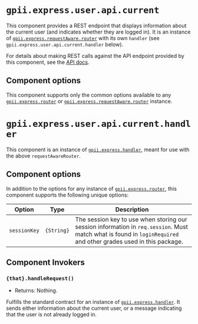# `gpii.express.user.api.current`

This component provides a REST endpoint that displays information about the current user (and indicates whether they are
logged in).  It is an instance of [`gpii.express.requestAware.router`]((https://github.com/GPII/gpii-express/blob/master/docs/requestAwareRouter.md))
with its own `handler` (see `gpii.express.user.api.current.handler` below).

For details about making REST calls against the API endpoint provided by this component, see the [API docs](apidocs.md).

## Component options

This component supports only the common options available to any
[`gpii.express.router`](https://github.com/GPII/gpii-express/blob/master/docs/router.md) or
[`gpii.express.requestAware.router`](https://github.com/GPII/gpii-express/blob/master/docs/requestAwareRouter.md) instance.


# `gpii.express.user.api.current.handler`

This component is an instance of [`gpii.express.handler`]((https://github.com/GPII/gpii-express/blob/master/docs/handler.md)),
meant for use with the above `requestAwareRouter`.

## Component options

In addition to the options for any instance of [`gpii.express.router`](https://github.com/GPII/gpii-express/blob/master/docs/router.md),
this component supports the following unique options:

| Option       | Type       | Description |
| ------------ | ---------- | ----------- |
| `sessionKey` | `{String}` | The session key to use when storing our session information in `req.session`.  Must match what is found in `loginRequired` and other grades used in this package. |


## Component Invokers

### `{that}.handleRequest()`
* Returns: Nothing.

Fulfills the standard contract for an instance of [`gpii.express.handler`]((https://github.com/GPII/gpii-express/blob/master/docs/handler.md)).
It sends either information about the current user, or a message indicating that the user is not already logged in.
